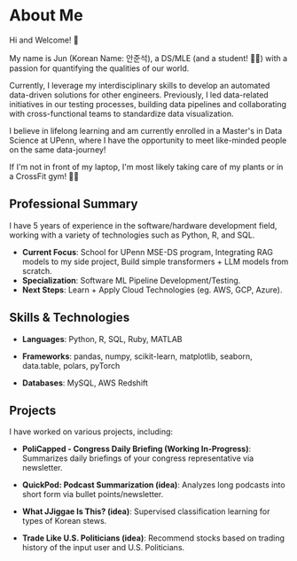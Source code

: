# About Me
Hi and Welcome! 👋

My name is Jun (Korean Name: 안준석), a DS/MLE (and a student! 👨‍🎓) with a passion for quantifying the qualities of our world.

Currently, I leverage my interdisciplinary skills to develop an automated data-driven solutions for other engineers. Previously, I led data-related initiatives in our testing processes, building data pipelines and collaborating with cross-functional teams to standardize data visualization.

I believe in lifelong learning and am currently enrolled in a Master's in Data Science at UPenn, where I have the opportunity to meet like-minded people on the same data-journey!

If I'm not in front of my laptop, I'm most likely taking care of my plants or in a CrossFit gym! 🏋️‍♂️

## Professional Summary

I have 5 years of experience in the software/hardware development field, working with a variety of technologies such as Python, R, and SQL.

- **Current Focus**: School for UPenn MSE-DS program, Integrating RAG models to my side project, Build simple transformers + LLM models from scratch.
- **Specialization**: Software ML Pipeline Development/Testing.
- **Next Steps**: Learn + Apply Cloud Technologies (eg. AWS, GCP, Azure).

## Skills & Technologies
- **Languages**: Python, R, SQL, Ruby, MATLAB

- **Frameworks**: pandas, numpy, scikit-learn, matplotlib, seaborn, data.table, polars, pyTorch

- **Databases**: MySQL, AWS Redshift

## Projects

I have worked on various projects, including:

- **PoliCapped - Congress Daily Briefing (Working In-Progress)**: Summarizes daily briefings of your congress representative via newsletter. 

- **QuickPod: Podcast Summarization (idea)**: Analyzes long podcasts into short form via bullet points/newsletter.

- **What JJiggae Is This? (idea)**: Supervised classification learning for types of Korean stews.

- **Trade Like U.S. Politicians (idea)**: Recommend stocks based on trading history of the input user and U.S. Politicians.